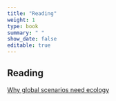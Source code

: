 ```yaml
---
title: "Reading"
weight: 1
type: book
summary: " "
show_date: false
editable: true
---
```


## Reading

[Why global scenarios need ecology](https://pdfs.semanticscholar.org/9c80/a836268cda3be37dce4b6c381601b5e1ce9e.pdf)